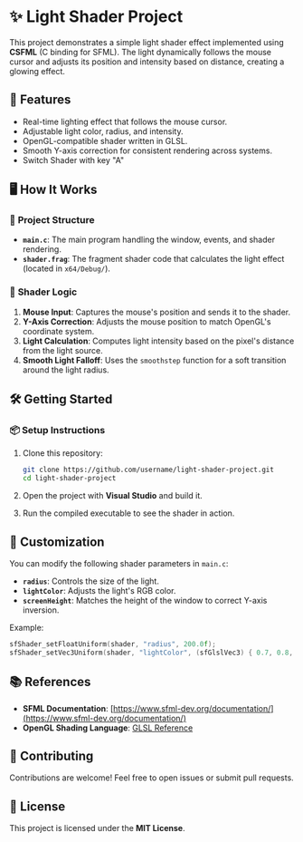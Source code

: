 # ✨ **Light Shader Project**

This project demonstrates a simple light shader effect implemented using **CSFML** (C binding for SFML). The light dynamically follows the mouse cursor and adjusts its position and intensity based on distance, creating a glowing effect.

## 🚀 **Features**
- Real-time lighting effect that follows the mouse cursor.
- Adjustable light color, radius, and intensity.
- OpenGL-compatible shader written in GLSL.
- Smooth Y-axis correction for consistent rendering across systems.
- Switch Shader with key "A"

## 🖥️ **How It Works**

### 📂 **Project Structure**
- **`main.c`**: The main program handling the window, events, and shader rendering.
- **`shader.frag`**: The fragment shader code that calculates the light effect (located in `x64/Debug/`).

### 🔧 **Shader Logic**
1. **Mouse Input**: Captures the mouse's position and sends it to the shader.
2. **Y-Axis Correction**: Adjusts the mouse position to match OpenGL's coordinate system.
3. **Light Calculation**: Computes light intensity based on the pixel's distance from the light source.
4. **Smooth Light Falloff**: Uses the `smoothstep` function for a soft transition around the light radius.

## 🛠️ **Getting Started**

### 📦 **Setup Instructions**
1. Clone this repository:
   ```bash
   git clone https://github.com/username/light-shader-project.git
   cd light-shader-project
   ```
2. Open the project with **Visual Studio** and build it.

3. Run the compiled executable to see the shader in action.

## 🎨 **Customization**
You can modify the following shader parameters in `main.c`:
- **`radius`**: Controls the size of the light.
- **`lightColor`**: Adjusts the light's RGB color.
- **`screenHeight`**: Matches the height of the window to correct Y-axis inversion.

Example:
```c
sfShader_setFloatUniform(shader, "radius", 200.0f);
sfShader_setVec3Uniform(shader, "lightColor", (sfGlslVec3) { 0.7, 0.8, 1.0 }); // Soft blue
```

## 📚 **References**
- **SFML Documentation**: [https://www.sfml-dev.org/documentation/](https://www.sfml-dev.org/documentation/)
- **OpenGL Shading Language**: [GLSL Reference](https://www.khronos.org/opengl/wiki/Core_Language_(GLSL))

## 🤝 **Contributing**
Contributions are welcome! Feel free to open issues or submit pull requests.

## 📜 **License**
This project is licensed under the **MIT License**.
